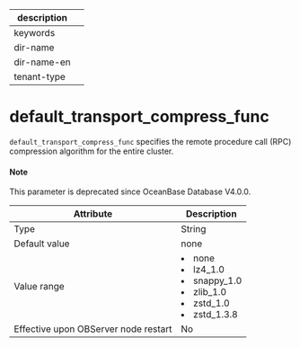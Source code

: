 |description||
|---|---|
|keywords||
|dir-name||
|dir-name-en||
|tenant-type||

# default_transport_compress_func


`default_transport_compress_func` specifies the remote procedure call (RPC) compression algorithm for the entire cluster.

<main id="notice" type='explain'>
  <h4>Note</h4>
  <p>This parameter is deprecated since OceanBase Database V4.0.0. </p>
</main>


| **Attribute** | **Description** |
|------------------|------------------------------------------------------------------------------------------------------------------------------------------------------------------------------------------------------------------------------------------------------------------------------------------------------|
| Type | String |
| Default value | none |
| Value range | </li><li> none   </li><li> lz4_1.0   </li><li> snappy_1.0   </li><li> zlib_1.0   </li><li> zstd_1.0   </li><li> zstd_1.3.8 |
| Effective upon OBServer node restart | No |


